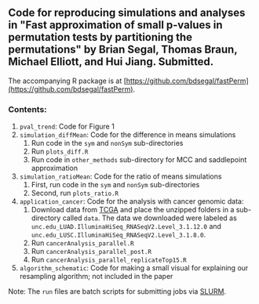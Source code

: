 ## Code for reproducing simulations and analyses in "Fast approximation of small p-values in permutation tests by partitioning the permutations" by Brian Segal, Thomas Braun, Michael Elliott, and Hui Jiang. Submitted.

The accompanying R package is at [https://github.com/bdsegal/fastPerm](https://github.com/bdsegal/fastPerm).

### Contents:

1. `pval_trend`: Code for Figure 1
2. `simulation_diffMean`: Code for the difference in means simulations
    1. Run code in the `sym` and `nonSym` sub-directories
    2. Run `plots_diff.R`
    3. Run code in `other_methods` sub-directory for MCC and saddlepoint approximation
3. `simulation_ratioMean`: Code for the ratio of means simulations
    1. First, run code in the `sym` and `nonSym` sub-directories
    2. Second, run `plots_ratio.R`
4. `application_cancer`: Code for the analysis with cancer genomic data:
    1. Download data from [TCGA](https://tcga-data.nci.nih.gov/tcga/) and place the unzipped folders in a sub-directory called `data`. The data we downloaded were labeled as `unc.edu_LUAD.IlluminaHiSeq_RNASeqV2.Level_3.1.12.0` and `unc.edu_LUSC.IlluminaHiSeq_RNASeqV2.Level_3.1.8.0`.
    2. Run `cancerAnalysis_parallel.R`
    3. Run `cancerAnalysis_parallel_post.R`
    4. Run `cancerAnalysis_parallel_replicateTop15.R`
5. `algorithm_schematic`: Code for making a small visual for explaining our resampling algorithm; not included in the paper

Note: The `run` files are batch scripts for submitting jobs via [SLURM](http://slurm.schedmd.com/).